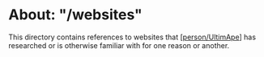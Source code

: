# About: "/websites"

This directory contains references to websites that [[person/UltimApe]] has researched or is otherwise familiar with for one reason or another.

[//begin]: # "Autogenerated link references for markdown compatibility"
[person/UltimApe]: ../people/person/ultimape.md "About: UltimApe"
[//end]: # "Autogenerated link references"